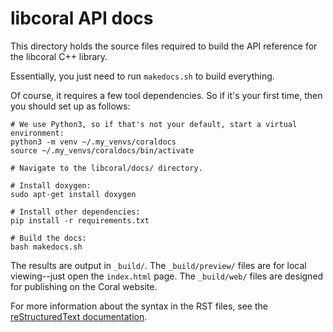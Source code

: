 # libcoral API docs

This directory holds the source files required to build the API reference for
the libcoral C++ library.

Essentially, you just need to run `makedocs.sh` to build everything.

Of course, it requires a few tool dependencies. So if it's your first time, then
you should set up as follows:

```
# We use Python3, so if that's not your default, start a virtual environment:
python3 -m venv ~/.my_venvs/coraldocs
source ~/.my_venvs/coraldocs/bin/activate

# Navigate to the libcoral/docs/ directory.

# Install doxygen:
sudo apt-get install doxygen

# Install other dependencies:
pip install -r requirements.txt

# Build the docs:
bash makedocs.sh
```

The results are output in `_build/`. The `_build/preview/` files are for local
viewing--just open the `index.html` page. The `_build/web/` files are designed
for publishing on the Coral website.

For more information about the syntax in the RST files, see the
[reStructuredText documentation](http://www.sphinx-doc.org/en/master/usage/restructuredtext/index.html).
